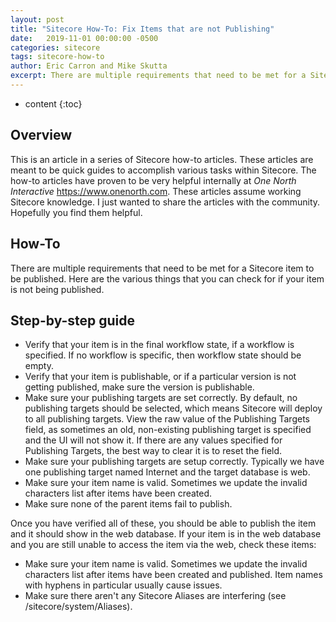 ```yaml
---
layout: post
title: "Sitecore How-To: Fix Items that are not Publishing"
date:   2019-11-01 00:00:00 -0500
categories: sitecore
tags: sitecore-how-to
author: Eric Carron and Mike Skutta
excerpt: There are multiple requirements that need to be met for a Sitecore item to be published. Here are the various things that you can check for if your item is not being published.
---
```


* content
{:toc}

## Overview

This is an article in a series of Sitecore how-to articles. These articles are meant to be quick guides to accomplish various tasks within Sitecore. The how-to articles have proven to be very helpful internally at *One North Interactive* https://www.onenorth.com.  These articles assume working Sitecore knowledge. I just wanted to share the articles with the community. Hopefully you find them helpful.

## How-To

There are multiple requirements that need to be met for a Sitecore item to be published. Here are the various things that you can check for if your item is not being published.

## Step-by-step guide

* Verify that your item is in the final workflow state, if a workflow is specified. If no workflow is specific, then workflow state should be empty.
* Verify that your item is publishable, or if a particular version is not getting published, make sure the version is publishable.
* Make sure your publishing targets are set correctly. By default, no publishing targets should be selected, which means Sitecore will deploy to all publishing targets. View the raw value of the Publishing Targets field, as sometimes an old, non-existing publishing target is specified and the UI will not show it. If there are any values specified for Publishing Targets, the best way to clear it is to reset the field.
* Make sure your publishing targets are setup correctly. Typically we have one publishing target named Internet and the target database is web.
* Make sure your item name is valid. Sometimes we update the invalid characters list after items have been created.
* Make sure none of the parent items fail to publish.

Once you have verified all of these, you should be able to publish the item and it should show in the web database. If your item is in the web database and you are still unable to access the item via the web, check these items:

* Make sure your item name is valid. Sometimes we update the invalid characters list after items have been created and published. Item names with hyphens in particular usually cause issues.
* Make sure there aren't any Sitecore Aliases are interfering (see /sitecore/system/Aliases).